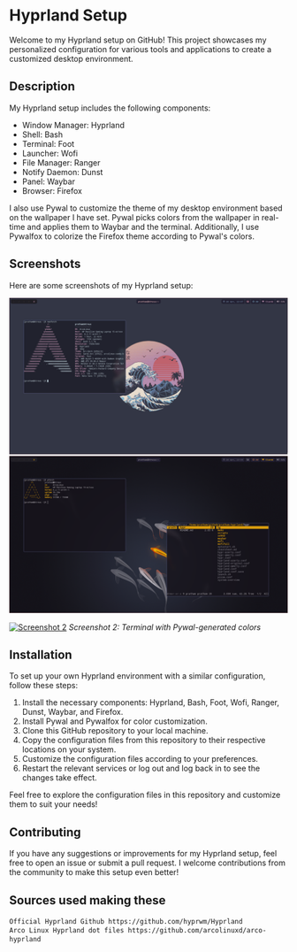 # Hyprland Setup

Welcome to my Hyprland setup on GitHub! This project showcases my personalized configuration for various tools and applications to create a customized desktop environment.

## Description

My Hyprland setup includes the following components:

- Window Manager: Hyprland
- Shell: Bash
- Terminal: Foot
- Launcher: Wofi
- File Manager: Ranger
- Notify Daemon: Dunst
- Panel: Waybar
- Browser: Firefox

I also use Pywal to customize the theme of my desktop environment based on the wallpaper I have set. Pywal picks colors from the wallpaper in real-time and applies them to Waybar and the terminal. Additionally, I use Pywalfox to colorize the Firefox theme according to Pywal's colors.

## Screenshots

Here are some screenshots of my Hyprland setup:

![Screenshot 1](https://github.com/prathamdupare/pratham-hyprland/blob/master/pratham-hyprland-1.png)
![Screenshot 1](https://github.com/prathamdupare/pratham-hyprland/blob/master/pratham-hyprland-2.png)


[![Screenshot 2](screenshot2.png)](screenshot2.png)
*Screenshot 2: Terminal with Pywal-generated colors*

## Installation

To set up your own Hyprland environment with a similar configuration, follow these steps:

1. Install the necessary components: Hyprland, Bash, Foot, Wofi, Ranger, Dunst, Waybar, and Firefox.
2. Install Pywal and Pywalfox for color customization.
3. Clone this GitHub repository to your local machine.
4. Copy the configuration files from this repository to their respective locations on your system.
5. Customize the configuration files according to your preferences.
6. Restart the relevant services or log out and log back in to see the changes take effect.

Feel free to explore the configuration files in this repository and customize them to suit your needs!

## Contributing

If you have any suggestions or improvements for my Hyprland setup, feel free to open an issue or submit a pull request. I welcome contributions from the community to make this setup even better!

## Sources used making these

    Official Hyprland Github https://github.com/hyprwm/Hyprland
    Arco Linux Hyprland dot files https://github.com/arcolinuxd/arco-hyprland

